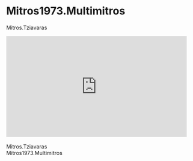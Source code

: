 # Mitros1973.Multimitros
Mitros.Tziavaras
<div dir="ltr" style="text-align: left;" trbidi="on">
<iframe allowfullscreen="" frameborder="0" height="270" src="https://www.youtube.com/embed/bg692V7km2Q" width="480"></iframe><br />
<br />
Mitros.Tziavaras<br />
Mitros1973.Multimitros </div>

